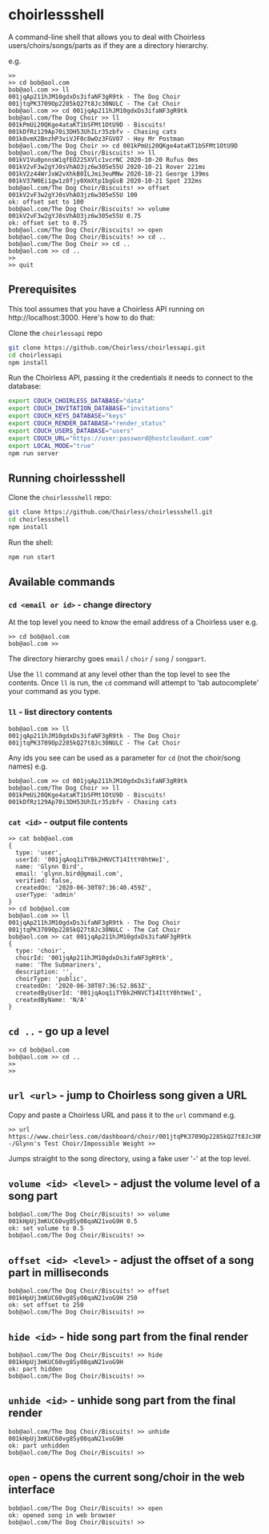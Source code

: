 # choirlessshell

A command-line shell that allows you to deal with Choirless users/choirs/songs/parts as if they are a directory hierarchy.

e.g.

```
>> 
>> cd bob@aol.com
bob@aol.com >> ll
001jqAp211hJM10gdxDs3ifaNF3gR9tk - The Dog Choir
001jtqPK3709Op2285kQ27t8Jc30NULC - The Cat Choir
bob@aol.com >> cd 001jqAp211hJM10gdxDs3ifaNF3gR9tk
bob@aol.com/The Dog Choir >> ll
001kPmUi20QKge4ataKT1bSFMt1OtU9D - Biscuits!
001kDfRz129Ap70i3DH53UhILr35zbfv - Chasing cats
001k8vmX2BnzhP3viVJF0c8wOz3FGV07 - Hey Mr Postman
bob@aol.com/The Dog Choir >> cd 001kPmUi20QKge4ataKT1bSFMt1OtU9D
bob@aol.com/The Dog Choir/Biscuits! >> ll
001kV1Vu0pnnsW1qfEO225XVlc1vcrNC 2020-10-20 Rufus 0ms
001kV2vF3w2gYJ0sVhAO3jz6w305e55U 2020-10-21 Rover 221ms
001kV2z44WrJxW2vXhkB0ILJmi3euMNw 2020-10-21 George 139ms
001kV37W0Ei1gw1z8fjy0XmXtp1bgGsB 2020-10-21 Spot 232ms
bob@aol.com/The Dog Choir/Biscuits! >> offset 001kV2vF3w2gYJ0sVhAO3jz6w305e55U 100
ok: offset set to 100
bob@aol.com/The Dog Choir/Biscuits! >> volume 001kV2vF3w2gYJ0sVhAO3jz6w305e55U 0.75
ok: offset set to 0.75
bob@aol.com/The Dog Choir/Biscuits! >> open
bob@aol.com/The Dog Choir/Biscuits! >> cd ..
bob@aol.com/The Dog Choir >> cd ..
bob@aol.com >> cd ..
>>
>> quit
```

## Prerequisites

This tool assumes that you have a Choirless API running on http://localhost:3000. Here's how to do that:

Clone the `choirlessapi` repo

```sh
git clone https://github.com/Choirless/choirlessapi.git
cd choirlessapi
npm install
```

Run the Choirless API, passing it the credentials it needs to connect to the database:

```sh
export COUCH_CHOIRLESS_DATABASE="data"
export COUCH_INVITATION_DATABASE="invitations"
export COUCH_KEYS_DATABASE="keys"
export COUCH_RENDER_DATABASE="render_status"
export COUCH_USERS_DATABASE="users"
export COUCH_URL="https://user:password@hostcloudant.com"
export LOCAL_MODE="true"
npm run server
```

## Running choirlessshell

Clone the `choirlessshell` repo:

```sh
git clone https://github.com/Choirless/choirlessshell.git
cd choirlessshell
npm install
```

Run the shell:

```sh
npm run start
```

## Available commands

### `cd <email or id>` - change directory

At the top level you need to know the email address of a Choirless user e.g.

```
>> cd bob@aol.com
bob@aol.com >>
```

The directory hierarchy goes `email` / `choir` / `song` / `songpart`.

Use the `ll` command at any level other than the top level to see the contents. Once `ll` is run, the `cd` command will attempt to 'tab autocomplete' your command as you type.

### `ll` - list directory contents

```
bob@aol.com >> ll
001jqAp211hJM10gdxDs3ifaNF3gR9tk - The Dog Choir
001jtqPK3709Op2285kQ27t8Jc30NULC - The Cat Choir
```

Any ids you see can be used as a parameter for `cd` (not the choir/song names) e.g.

```
bob@aol.com >> cd 001jqAp211hJM10gdxDs3ifaNF3gR9tk
bob@aol.com/The Dog Choir >> ll
001kPmUi20QKge4ataKT1bSFMt1OtU9D - Biscuits!
001kDfRz129Ap70i3DH53UhILr35zbfv - Chasing cats
```
### `cat <id>` - output file contents

```
>> cat bob@aol.com
{
  type: 'user',
  userId: '001jqAoq1iTYBk2HNVCT14IttY0htWeI',
  name: 'Glynn Bird',
  email: 'glynn.bird@gmail.com',
  verified: false,
  createdOn: '2020-06-30T07:36:40.459Z',
  userType: 'admin'
}
>> cd bob@aol.com
bob@aol.com >> ll
001jqAp211hJM10gdxDs3ifaNF3gR9tk - The Dog Choir
001jtqPK3709Op2285kQ27t8Jc30NULC - The Cat Choir
bob@aol.com >> cat 001jqAp211hJM10gdxDs3ifaNF3gR9tk
{
  type: 'choir',
  choirId: '001jqAp211hJM10gdxDs3ifaNF3gR9tk',
  name: 'The Submariners',
  description: '',
  choirType: 'public',
  createdOn: '2020-06-30T07:36:52.863Z',
  createdByUserId: '001jqAoq1iTYBk2HNVCT14IttY0htWeI',
  createdByName: 'N/A'
}
```

## `cd ..` - go up a level

```
>> cd bob@aol.com
bob@aol.com >> cd ..
>>
>>
```

## `url <url>` - jump to Choirless song given a URL

Copy and paste a Choirless URL and pass it to the `url` command e.g.

```
>> url https://www.choirless.com/dashboard/choir/001jtqPK3709Op2285kQ27t8Jc30NULC/song/001kHpAg2p3kJq219ZwO3pU34l2khPgK
-/Glynn's Test Choir/Impossible Weight >>
```

Jumps straight to the song directory, using a fake user '-' at the top level.

## `volume <id> <level>` - adjust the volume level of a song part

```
bob@aol.com/The Dog Choir/Biscuits! >> volume 001kHpUj3mKUC60vg8Sy08qaN21voG9H 0.5
ok: set volume to 0.5
bob@aol.com/The Dog Choir/Biscuits! >>
```

## `offset <id> <level>` - adjust the offset of a song part in milliseconds

```
bob@aol.com/The Dog Choir/Biscuits! >> offset 001kHpUj3mKUC60vg8Sy08qaN21voG9H 250
ok: set offset to 250
bob@aol.com/The Dog Choir/Biscuits! >>
```

## `hide <id>` - hide song part from the final render

```
bob@aol.com/The Dog Choir/Biscuits! >> hide 001kHpUj3mKUC60vg8Sy08qaN21voG9H
ok: part hidden
bob@aol.com/The Dog Choir/Biscuits! >>
```

## `unhide <id>` - unhide song part from the final render

```
bob@aol.com/The Dog Choir/Biscuits! >> unhide 001kHpUj3mKUC60vg8Sy08qaN21voG9H
ok: part unhidden
bob@aol.com/The Dog Choir/Biscuits! >>
```

## `open` - opens the current song/choir in the web interface

```
bob@aol.com/The Dog Choir/Biscuits! >> open
ok: opened song in web browser
bob@aol.com/The Dog Choir/Biscuits! >>
```
